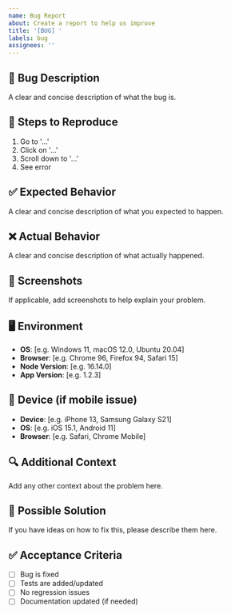 ```yaml
---
name: Bug Report
about: Create a report to help us improve
title: '[BUG] '
labels: bug
assignees: ''
---
```


## 🐛 Bug Description
A clear and concise description of what the bug is.

## 🔄 Steps to Reproduce
1. Go to '...'
2. Click on '...'
3. Scroll down to '...'
4. See error

## ✅ Expected Behavior
A clear and concise description of what you expected to happen.

## ❌ Actual Behavior
A clear and concise description of what actually happened.

## 📸 Screenshots
If applicable, add screenshots to help explain your problem.

## 🖥️ Environment
- **OS**: [e.g. Windows 11, macOS 12.0, Ubuntu 20.04]
- **Browser**: [e.g. Chrome 96, Firefox 94, Safari 15]
- **Node Version**: [e.g. 16.14.0]
- **App Version**: [e.g. 1.2.3]

## 📱 Device (if mobile issue)
- **Device**: [e.g. iPhone 13, Samsung Galaxy S21]
- **OS**: [e.g. iOS 15.1, Android 11]
- **Browser**: [e.g. Safari, Chrome Mobile]

## 🔍 Additional Context
Add any other context about the problem here.

## 🧪 Possible Solution
If you have ideas on how to fix this, please describe them here.

## ✅ Acceptance Criteria
- [ ] Bug is fixed
- [ ] Tests are added/updated
- [ ] No regression issues
- [ ] Documentation updated (if needed)